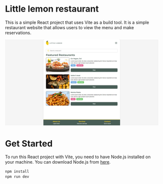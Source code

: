 # Little lemon restaurant
This is a simple React project that uses Vite as a build tool. It is a simple restaurant website that allows users to view the menu and make reservations.

![little lemon screenshot](src/assets/lil-lemon.jpg "Little lemon restaurant")

# Get Started
To run this React project with Vite, you need to have Node.js installed on your machine. You can download Node.js from [here](https://nodejs.org/en/).

```bash
npm install
npm run dev
```